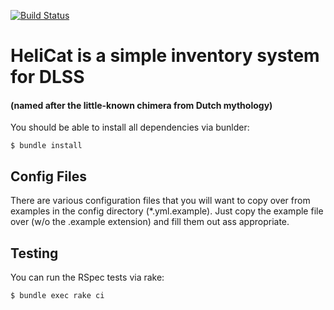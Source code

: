[![Build Status](https://travis-ci.org/sul-dlss/heli_cat.png?branch=master)](https://travis-ci.org/sul-dlss/heli_cat)

# HeliCat is a simple inventory system for DLSS
#### (named after the little-known chimera from Dutch mythology)

You should be able to install all dependencies via bunlder:

    $ bundle install


## Config Files

There are various configuration files that you will want to copy over from examples in the config directory (*.yml.example).  Just copy the example file over (w/o the .example extension) and fill them out ass appropriate.

## Testing

You can run the RSpec tests via rake:

    $ bundle exec rake ci

